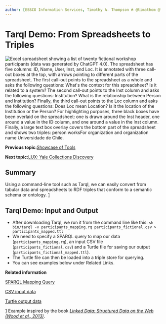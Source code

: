 ```yaml
---
author: [EBSCO Information Services, Timothy A. Thompson ⍝ @timathom @timathom@indieweb.social]
---
```


# Tarql Demo: From Spreadsheets to Triples

![Excel spreadsheet showing a list of twenty fictional workshop participants (data was generated by ChatGPT 4.0). The spreadsheet has five columns: ID, Name, User, Inst, and Loc. It is annotated with three call-out boxes at the top, with arrows pointing to different parts of the spreadsheet. The first call-out points to the spreadsheet as a whole and asks the following questions: What's the context for this spreadsheet? Is it related to a system? The second call-out points to the Inst column and asks the following questions: Institution? What is the relationship between Person and Institution? Finally, the third call-out points to the Loc column and asks the following questions: Does Loc mean Location? Is it the location of the Institution or the Person? For highlighting purposes, three black boxes have been overlaid on the spreadsheet: one is drawn around the Inst header, one around a value in the ID column, and one around a value in the Inst column. Finally, a large text box overlay covers the bottom part of the spreadsheet and shows two triples: person worksFor organization and organization name Universidade de Chile.](../../submaps/../img/tools/from_spreadsheets_to_triples.svg "From Spreadsheets to Triples")

**Previous topic:**[Showcase of Tools](../../day_2/lesson_1/showcase_of_tools.md)

**Next topic:**[LUX: Yale Collections Discovery](../../day_2/lesson_2/lux_yale_collections_discovery.md)

## Summary

Using a command-line tool such as Tarql, we can easily convert from tabular data and spreadsheets to RDF triples that conform to a semantic schema or ontology. [1](#fntarg_1)

## Tarql Demo: Input and Output

-   After downloading Tarql, we run it from the command line like this: `sh bin/tarql -v participants_mapping.rq participants_fictional.csv > participants_mapped.ttl`
-   We need to specify a SPARQL query to map our data \(`participants_mapping.rq`\), an input CSV file \(`participants_fictional.csv`\) and a Turtle file for saving our output \(`participants_fictional_mapped.ttl`\).
-   The Turtle file can then be loaded into a triple store for querying.
-   You can see examples below under Related Links.

**Related information**  


[SPARQL Mapping Query](../../resources/code/participants_mapping.rq)

[CSV input data](../../resources/data/participants_fictional.csv)

[Turtle output data](../../resources/data/participants_fictional_mapped.ttl)

[1](#fnsrc_1) Example inspired by the book [*Linked Data: Structured Data on the Web \(Wood et al., 2013\)*](https://www.manning.com/books/linked-data).

